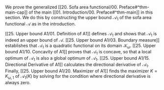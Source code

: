 We prove the generalized [[20. Sofa area functional/00. Preface#^thm-main-cap]] of the main [[01. Introduction/00. Preface#^thm-main]] in this section. We do this by constructing the upper bound $\mathcal{A}_1$ of the sofa area functional $\mathcal{A}$ as in the introduction.

[[25. Upper bound A1/01. Definition of A1]] defines $\mathcal{A}_1$ and shows that $\mathcal{A}_1$ is indeed an upper bound of $\mathcal{A}$. [[25. Upper bound A1/03. Boundary measure]] establishes that $\mathcal{A}_1$ is a quadratic functional on its domain $\mathcal{K}_\omega$. [[25. Upper bound A1/10. Concavity of A1]] proves that $\mathcal{A}_1$ is concave, so that a local optimum of $\mathcal{A}_1$ is also a global optimum of $\mathcal{A}_1$. [[25. Upper bound A1/15. Directional Derivative of A1]] calculates the directional derivative of $\mathcal{A}_1$. Finally, [[25. Upper bound A1/20. Maximizer of A1]] finds the maximizer $K = K_{\omega, 1}$ of $\mathcal{A}_1(K)$ by solving for the condition where directional derivative is always zero.